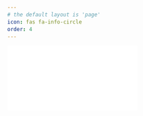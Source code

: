 ```yaml
---
# the default layout is 'page'
icon: fas fa-info-circle
order: 4
---
```


![完整简历](/assets/img/about/my_cv.pdf)
